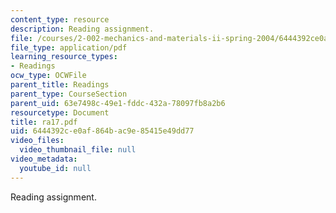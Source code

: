 ```yaml
---
content_type: resource
description: Reading assignment.
file: /courses/2-002-mechanics-and-materials-ii-spring-2004/6444392ce0af864bac9e85415e49dd77_ra17.pdf
file_type: application/pdf
learning_resource_types:
- Readings
ocw_type: OCWFile
parent_title: Readings
parent_type: CourseSection
parent_uid: 63e7498c-49e1-fddc-432a-78097fb8a2b6
resourcetype: Document
title: ra17.pdf
uid: 6444392c-e0af-864b-ac9e-85415e49dd77
video_files:
  video_thumbnail_file: null
video_metadata:
  youtube_id: null
---
```

Reading assignment.

